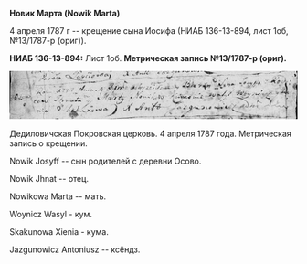 **Новик Марта (Nowik Marta)**

4 апреля 1787 г -- крещение сына Иосифа (НИАБ 136-13-894, лист 1об,
№13/1787-р (ориг)).

**НИАБ 136-13-894:** Лист 1об. **Метрическая запись №13/1787-р (ориг).**

![](./media/949b1f007ca0a4c083cb59b000d385ba2504755f.png)

Дедиловичская Покровская церковь. 4 апреля 1787 года. Метрическая запись
о крещении.

Nowik Josyff -- сын родителей с деревни Осово.

Nowik Jhnat -- отец.

Nowikowa Marta -- мать.

Woynicz Wasyl - кум.

Skakunowa Xienia - кума.

Jazgunowicz Antoniusz -- ксёндз.
